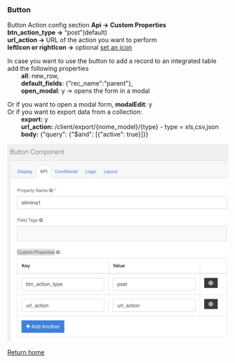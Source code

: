 ### Button
Button Action config section **Api → Custom Properties**  
**btn_action_type →** “post”(default)  
**url_action →** URL of the action you want to perform  
**leftIcon  or rightIcon →** optional [set an icon](../../base.md#icons) 

In case you want to use the button to add a record to an integrated table
add the following properties  
&nbsp;&nbsp;&nbsp;&nbsp;&nbsp;&nbsp;&nbsp;&nbsp;**all**: new_row,  
&nbsp;&nbsp;&nbsp;&nbsp;&nbsp;&nbsp;&nbsp;&nbsp;**default_fields**: {"rec_name":"parent"},  
&nbsp;&nbsp;&nbsp;&nbsp;&nbsp;&nbsp;&nbsp;&nbsp;**open_modal**: y → opens the form in a modal  

Or if you want to open a modal form, **modalEdit**: y  
Or if you want to export data from a collection:  
&nbsp;&nbsp;&nbsp;&nbsp;&nbsp;&nbsp;&nbsp;&nbsp;**export:** y  
&nbsp;&nbsp;&nbsp;&nbsp;&nbsp;&nbsp;&nbsp;&nbsp;**url_action:** /client/export/{nome_model}/{type} - type = xls,csv,json  
&nbsp;&nbsp;&nbsp;&nbsp;&nbsp;&nbsp;&nbsp;&nbsp;**body:** {"query": {"$and": [{"active": true}]}}  

![button](../../../img/componenti/base/button_img1.png "button")

[Return home](../../index.md)
